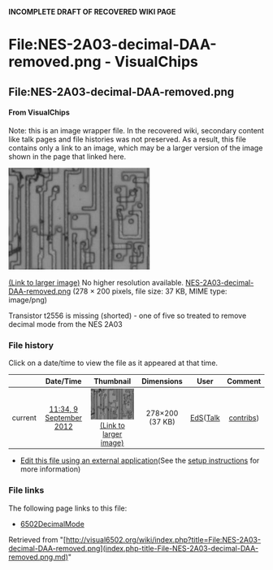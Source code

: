 **INCOMPLETE DRAFT OF RECOVERED WIKI PAGE**

# File:NES-2A03-decimal-DAA-removed.png - VisualChips

## File:NES-2A03-decimal-DAA-removed.png

#### From VisualChips


Note: this is an image wrapper file. In the recovered wiki,
secondary content like talk pages and file histories was
not preserved. As a result, this file contains only a link
to an image, which may be a larger version of the image shown
in the page that linked here.

![File:NES-2A03-decimal-DAA-removed.png](images/8/89/NES-2A03-decimal-DAA-removed.png)

[(Link to larger image)](images/8/89/NES-2A03-decimal-DAA-removed.png)
No higher resolution available.
[NES-2A03-decimal-DAA-removed.png](images/8/89/NES-2A03-decimal-DAA-removed.png)‎ (278 × 200 pixels, file size: 37 KB, MIME type: image/png)

Transistor t2556 is missing (shorted) - one of five so treated to remove decimal mode from the NES 2A03

### File history

Click on a date/time to view the file as it appeared at that time.

| | Date/Time | Thumbnail | Dimensions | User | Comment |
|:---:|:---:|:---:|:---:|:---:|:---:|
| current | [11:34, 9 September 2012](images/8/89/NES-2A03-decimal-DAA-removed.png) | ![Thumbnail for version as of 11:34, 9 September 2012](images/thumb/8/89/NES-2A03-decimal-DAA-removed.png/120px-NES-2A03-decimal-DAA-removed.png) [(Link to larger image)](images/8/89/NES-2A03-decimal-DAA-removed.png) | 278×200 (37 KB) | [EdS](index.php-title-User-EdS.md)([Talk](index.php-title-User_talk-EdS.md) | [contribs](./index.php%3Ftitle=Special:Contributions/EdS.md)) | (Transistor t2556 is missing (shorted) - one of five so treated to remove decimal mode from the NES 2A03) |

- [Edit this file using an external application](index.php-title-File-NES-2A03-decimal-DAA-removed.png.md)(See the [setup instructions](http://www.mediawiki.org/wiki/Manual:External_editors) for more information)

### File links

The following page links to this file:

- [6502DecimalMode](index.php-title-6502DecimalMode.md)

Retrieved from "[http://visual6502.org/wiki/index.php?title=File:NES-2A03-decimal-DAA-removed.png](index.php-title-File-NES-2A03-decimal-DAA-removed.png.md)"

